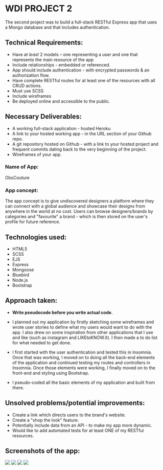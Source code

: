 # WDI PROJECT 2

The second project was to build a full-stack RESTful Express app that uses a Mongo database and that includes authentication.

## Technical Requirements:

* Have at _least_ 2 models – one representing a user and one that represents the main resource of the app
* Include relationships - embedded or referenced. 
* App should include authentication - with encrypted passwords & an authorization flow.
* Have complete RESTful routes for at least one of the resources with all CRUD actions.
* Must use SCSS
* Include wireframes
* Be deployed online and accessible to the public.

## Necessary Deliverables:

* A working full-stack application - hosted Heroku
* A link to your hosted working app - in the URL section of your Github repo.
* A git repository hosted on Github - with a link to your hosted project and frequent commits dating back to the very beginning of the project.
* Wireframes of your app.

### Name of App:

ObsCouture

### App concept:

The app concept is to give undiscovered designers a platform where they can connect with a global audience and showcase their designs from anywhere in the world at no cost.
Users can browse designers/brands by categories and "favourite" a brand - which is then stored on the user's profile for future reference.


## Technologies used:

* HTML5
* SCSS
* EJS
* Express
* Mongoose
* Bluebird
* Node.js
* Bootstrap

## Approach taken:

* **Write pseudocode before you write actual code.** 
* I planned out my application by firstly sketching some wireframes and wrote user stories to define what my users would want to do with the app. I also drew on some inspiration from other applications that I use and like (such as instagram and LIKEtoKNOW.it). I then made a to do list for what needed to get done. 

* I first started with the user authentication and tested this in Insomnia. Once that was working, I moved on to doing all the back-end elements of the application and continued testing my routes and controllers in Insomnia. Once those elements were working, I finally moved on to the front-end and styling using Bootstrap.

* I pseudo-coded all the basic elements of my application and built from there.![]()

## Unsolved problems/potential improvements:
* Create a link which directs users to the brand's website.
* Create a "shop the look" feature.
* Potentially include data from an API - to make my app more dynamic.
* Would like to add automated tests for at least ONE of my RESTful resources.

## Screenshots of the app:
![](/Users/Sarah/Desktop/LandingPage.png)
![](/Users/Sarah/Desktop/HomePage.png)
![](/Users/Sarah/Desktop/BrandPage.png)
![](/Users/Sarah/Desktop/ProfilePage.png)